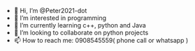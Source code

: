- 👋 Hi, I’m @Peter2021-dot
- 👀 I’m interested in programming
- 🌱 I’m currently learning c++, python and Java
- 💞️ I’m looking to collaborate on python projects
- 📫 How to reach me: 0908545559( phone call or whatsapp )

<!---
Peter2021-dot/Peter2021-dot is a ✨ special ✨ repository because its `README.md` (this file) appears on your GitHub profile.
You can click the Preview link to take a look at your changes.
--->
